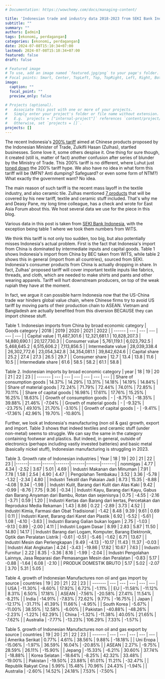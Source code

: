 ```yaml
---
# Documentation: https://wowchemy.com/docs/managing-content/

title: 'Indonesian trade and industry data 2018-2023 from SEKI Bank Indonesia'
subtitle: ""
summary: ""
authors: [admin]
tags: [ekonomi, perdagangan]
categories: [ekonomi, perdagangan]
date: 2024-07-08T15:10:34+07:00
lastmod: 2024-07-08T15:10:34+07:00
featured: false
draft: false

# Featured image
# To use, add an image named `featured.jpg/png` to your page's folder.
# Focal points: Smart, Center, TopLeft, Top, TopRight, Left, Right, BottomLeft, Bottom, BottomRight.
image:
  caption: ""
  focal_point: ""
  preview_only: false

# Projects (optional).
#   Associate this post with one or more of your projects.
#   Simply enter your project's folder or file name without extension.
#   E.g. `projects = ["internal-project"]` references `content/project/deep-learning/index.md`.
#   Otherwise, set `projects = []`.
projects: []
---
```


The recent Indonesia's [200% tariff](https://en.antaranews.com/news/317223/indonesia-to-impose-up-to-200-pct-import-tariffs-on-chinese-goods) aimed at Chinese products proposed by the Indonesian Minister of Trade, Zulkifli Hasan (Zulhas), startled businesses. Some love it, some others despise it. One thing for sure though, it created (still is, matter of fact) another confusion after series of blunder by the Ministry of Trade. This 200% tariff is no different, where Luhut just [toned down](https://en.antaranews.com/news/317823/indonesia-denies-targeting-china-with-200-pct-import-duties) the 200% tariff hype. We also have no idea in what form this tariff will be (MFN? Anti dumping? Safeguard? or even some form of NTM?) What exactly the government want? No idea.

The main reason of such tariff is the recent mass layoff in the textile industry, and also ceramic tile. Zulhas mentioned [7 products](https://en.tempo.co/read/1888755/indonesia-to-impose-import-duties-on-7-commodities-from-various-countries) that will be covered by his new tariff, textile and ceramic stuff included. That's why me and Deasy Pane, my long time colleague, has a check and wrote for East Asia Forum about this. We host several data we use for the piece in this blog.

Various data in this post is taken from [SEKI Bank Indonesia](https://www.bi.go.id/id/statistik/ekonomi-keuangan/seki/default.aspx#headingFour), with the exception being table 1 where we took them numbers from WITS.

We think this tariff is not only too sudden, too big, but also potentially misses Indonesia's actual problem. First is the fact that Indonesia's import from China is dominated by intermediate inputs and capital goods. Table 1 shows Indonesia's import from China by BEC taken from WITS, while table 2 shows this in general (import from all countries), sourced from SEKI. Indonesia's consumer products from China is actually dropping in share. In fact, Zulhas' proposed tariff will cover important textile inputs like fabrics, threads, and cloth, which are needed to make shirts and pants and other wearing apparels. Tariff will hurt downstream producers, on top of the weak rupiah they have at the moment.

In fact, we argue it can possible harm Indonesia now that the US-China trade war hinders global value chain, where Chinese firms try to avoid US tariff by moving parts of their production chain to ASEAN. Vietnam and Bangladesh are actually benefited from this diversion BECAUSE they can import chinese stuff.


Table 1. Indonesian imports from China by broad economic category
| Goods category | 2018 |	2019 |	2020 |	2021 |	2022 |
| ------ | --- | --- | --- | --- | --- |
| Capital value | 11,487,301.6 | 12,321,681.1 | 10,828,207.3 | 14,880,690.1 | 20,127,730.3 |
| Consumer value | 5,761,119.1 | 6,023,792.5 |	5,468,645.2 |	6,515,606.2 |	7,113,856.5 |
| Intermediate value | 28,039,338.4 |	26,302,772.6 | 23,054,342.8 |	34,354,081.1 | 39,842,624.6 |
| Capital share | 25.2 | 27.4 | 27.3 | 26.5 | 29.7 |
| Consumer share | 12.7 | 13.4 | 13.8 | 11.6 | 10.5 |
| Intermediate share | 61.6 | 58.5 | 58.2 | 61.1 | 58.8 |

Table 2. Indonesian imports by broad economic category
| year |  18 |	19 | 	20 |	21 |	22 | 	23 |
| ------- | --- | --- | --- | --- | --- | --- |
| Share of consumption goods	| 14.37%	|	14.29%	|	13.31%	|	14.18%	|	14.19%	|	14.84%	|
| Share of material goods	|	72.24%	|	71.79%	|	72.44%	|	74.01%	|	72.85%	|	70.11%	|
| Share of capital goods	|	16.98%	|	17.61%	|	17.76%	|	15.25%	|	16.25%	|	18.63%	|
| Growth of consumption goods	|	-	| -8.75%	|	-18.35%	|	39.88%	|	21.46%	|	-7.04%	|
| Growth of material goods	|	-	| -9.32%	|	-23.75%	|	49.10%	|	21.70%	|	-3.10%	|
| Growth of capital goods	|	-	| -9.41%	|	-17.36%	|	42.96%	|	19.70%	|	-10.80%	|

Further, we look at Indonesia's manufacturing (non oil & gas) growth, export and import. Table 3 shows that indeed textiles and ceramic stuff (under non-metal) seems to struggle. We can say the same in the category containing footwear and plastics. But indeed, in general, outside of electronics (perhaps including vastly invested batteries) and basic metal (basically nickel stuff), Indonesian manufacturing is struggling in 2023.

Table 3. Growth rate of Indonesian industries
| Year | 18   | 19   | 20    | 21    | 22    | 23    |
|------|------|------|-------|-------|-------|-------|
| nonmigas | 4.77 | 4.34 | -2.52 | 3.67 | 5.01 | 4.69 |
| Industri Makanan dan Minuman | 7.91 | 7.78 | 1.58 | 2.54 | 4.90 | 4.47 |
| Pengolahan Tembakau | 3.52 | 3.36 | -5.78 | -1.32 | -2.34 | 4.80 |
| Industri Tekstil dan Pakaian Jadi | 8.73 | 15.35 | -8.88 | -4.08 | 9.34 | -1.98 |
| Industri Kulit, Barang dari Kulit dan Alas Kaki | 9.42 | -0.99 | -8.76 | 7.75 | 9.36 | -0.34 |
| Industri Kayu, Barang dari Kayu, Gabus dan Barang Anyaman dari Bambu, Rotan dan sejenisnya | 0.75 | -4.55 | -2.16 | -3.71 | 0.59 | 1.20 |
| Industri Kertas dan Barang dari kertas, Percetakan dan Reproduksi Media Rekaman | 1.43 | 8.86 | 0.22 | -2.89 | 3.73 | 4.52 |
| Industri Kimia, Farmasi dan Obat Tradisional | -1.42 | 8.48 | 9.39 | 9.61 | 0.69 | 0.11 |
| Industri Karet, Barang dari Karet dan Plastik | 6.92 | -5.52 | -5.61 | 1.08 | -4.10 | -3.63 |
| Industri Barang Galian bukan logam | 2.75 | -1.03 | -9.13 | 0.89 | -2.00 | 4.11 |
| Industri Logam Dasar | 8.99 | 2.83 | 5.87 | 11.50 | 14.80 | 14.17 |
| Industri Barang dari Logam, Komputer, Barang Elektronik, Optik dan Peralatan Listrik | -0.61 | -0.51 | -5.46 | -1.62 | 6.71 | 13.67 |
| Industri Mesin dan Perlengkapan | 9.49 | -4.13 | -10.17 | 11.43 | 11.37 | -0.03 |
| Industri Alat Angkutan | 4.24 | -3.43 | -19.86 | 17.82 | 10.67 | 7.63 |
| Industri Furnitur | 2.22 | 8.35 | -3.36 | 8.16 | -1.99 | -2.04 |
| Industri Pengolahan Lainnya, Jasa Reparasi dan Pemasangan Mesin dan Peralatan | -0.83 | 5.17 | -0.88 | -1.64 | 6.08 | -2.10 |
| PRODUK DOMESTIK BRUTO | 5.17 | 5.02 | -2.07 | 3.70 | 5.31 | 5.05 |

Table 4. growth of Indonesian Manufactures non oil and gas import by source
| countries |	19 |	20 |	21 |	22 |	23 |
| ------- | --- | --- | --- | --- | --- |
| USA	| -11.30% | 	-8.60% |	17.92% |	6.72% |	-1.11% |
| EU |	-11.58% |	-11.12% |	8.31% |	6.50% |	17.18% |
| ASEAN |	-7.56% |	-20.58% |	27.41% |	11.54% |	-8.21% |
| India |	-14.91% |	-7.83% |	72.62% |	9.77% |	-16.75% |
| Japan |	-12.17% |	-31.71% |	41.39% |	11.66% |	-4.95% |
| South Korea |	-5.67% |	-11.00% |	38.55% |	12.58% |	-6.00% |
| Pakistan |	-40.88% |	-48.26% |	-2.23% |	-1.22% |	62.29% |
| China |	-1.32% |	-11.38% |	40.05% |	21.65% |	-7.62% |
| Australia |	-7.77% |	-13.23% |	106.29% |	7.33% |	-1.57% |

Table 5. growth of Indonesian Manufactures non oil and gas export by source
| countries |  19 |	20 |	21 |	22 |	23 |
| ------- | --- | --- | --- | --- | --- |
| Amerika Serikat |	0.77% |	4.61% |	38.56% |	9.88% |	-18.18% |
| Uni Eropa |	-15.06% |	-1.97% |	36.59% |	16.04% |	-20.85% |
| ASEAN |	2.27% |	-9.75% |	28.59% |	26.11% |	-15.90% |
| Jepang |	-15.33% |	-6.21% |	30.60% |	37.74% |	-18.88% |
| Korea Selatan |	-18.64% |	-8.25% |	42.32% |	33.48% |	-19.00% |
| Pakistan |	-19.50% |	23.88% |	61.01% |	11.21% |	-32.47% |
| Republik Rakyat Cina |	5.99% |	15.48% |	70.96% |	24.43% |	-1.94% |
| Australia |	-2.60% |	14.52% |	24.18% |	7.53% |	-7.50% |

